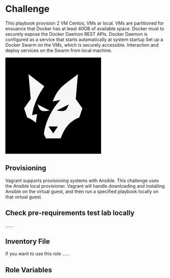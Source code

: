 # Challenge
This playbook provision 2 VM Centos, VMs ar local.
VMs are partitioned for ensuance that Docker has at least 40GB of available space.
Docker must to securely expose the Docker Daemon REST APIs.
Docker Daemon is configured as a service that starts automatically at system startup
Set up a Docker Swarm on the VMs, which is securely accessible.
Interaction and deploy services on the Swarm from local machine. 

![](challenge.png)

## Provisioning
Vagrant supports provisioning systems with Ansible.
This challenge uses the Ansible local provisioner. 
Vagrant will handle downloading and installing Ansible on the virtual guest, 
and then run a specified playbook locally on that virtual guest. 

## Check pre-requirements test lab locally
......

Inventory File
------------

If you want to use this role ......


Role Variables
--------------

